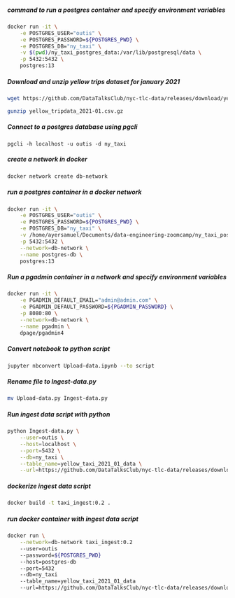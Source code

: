 ##### command to run a postgres container and specify environment variables

```bash
docker run -it \
    -e POSTGRES_USER="outis" \
    -e POSTGRES_PASSWORD=${POSTGRES_PWD} \
    -e POSTGRES_DB="ny_taxi" \
    -v $(pwd)/ny_taxi_postgres_data:/var/lib/postgresql/data \
    -p 5432:5432 \
    postgres:13
```

##### Download and unzip yellow trips dataset for january 2021
```bash
wget https://github.com/DataTalksClub/nyc-tlc-data/releases/download/yellow/yellow_tripdata_2021-01.csv.gz

gunzip yellow_tripdata_2021-01.csv.gz
```

##### Connect to a postgres database using pgcli
```
pgcli -h localhost -u outis -d ny_taxi
```


##### create a network in docker
```bash
docker network create db-network
```

##### run a postgres container in a docker network
```bash
docker run -it \
    -e POSTGRES_USER="outis" \
    -e POSTGRES_PASSWORD=${POSTGRES_PWD} \
    -e POSTGRES_DB="ny_taxi" \
    -v /home/ayersamuel/Documents/data-engineering-zoomcamp/ny_taxi_postgres_data:/var/lib/postgresql/data \
    -p 5432:5432 \
    --network=db-network \
    --name postgres-db \
    postgres:13
```

##### Run a pgadmin container in a network and specify environment variables
```bash
docker run -it \
    -e PGADMIN_DEFAULT_EMAIL="admin@admin.com" \
    -e PGADMIN_DEFAULT_PASSWORD=${PGADMIN_PASSWORD} \
    -p 8080:80 \
    --network=db-network \
    --name pgadmin \
    dpage/pgadmin4
```

##### Convert notebook to python script
```bash
jupyter nbconvert Upload-data.ipynb --to script
```

##### Rename file to Ingest-data.py
```bash
mv Upload-data.py Ingest-data.py
```

##### Run ingest data script with python
```bash
python Ingest-data.py \
    --user=outis \
    --host=localhost \
    --port=5432 \
    --db=ny_taxi \
    --table_name=yellow_taxi_2021_01_data \
    --url=https://github.com/DataTalksClub/nyc-tlc-data/releases/download/yellow/yellow_tripdata_2021-01.csv.gz
```

##### dockerize ingest data script
```bash
docker build -t taxi_ingest:0.2 .
```

##### run docker container with ingest data script
```bash
docker run \
    --network=db-network taxi_ingest:0.2 
    --user=outis 
    --password=${POSTGRES_PWD} 
    --host=postgres-db 
    --port=5432 
    --db=ny_taxi 
    --table_name=yellow_taxi_2021_01_data 
    --url=https://github.com/DataTalksClub/nyc-tlc-data/releases/download/yellow/yellow_tripdata_2021-01.csv.gz 
```
